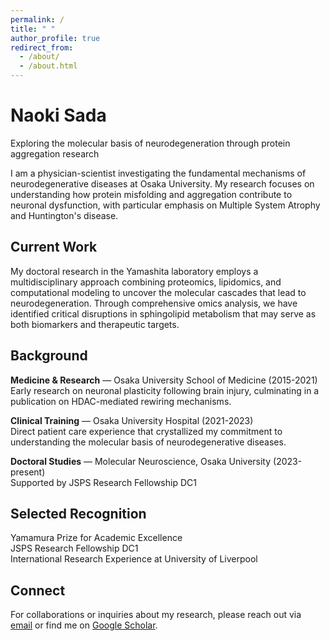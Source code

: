 ```yaml
---
permalink: /
title: " "
author_profile: true
redirect_from: 
  - /about/
  - /about.html
---
```


<div class="minimal-hero">
  <h1>Naoki Sada</h1>
  <p class="subtitle">Exploring the molecular basis of neurodegeneration through protein aggregation research</p>
</div>

I am a physician-scientist investigating the fundamental mechanisms of neurodegenerative diseases at Osaka University. My research focuses on understanding how protein misfolding and aggregation contribute to neuronal dysfunction, with particular emphasis on Multiple System Atrophy and Huntington's disease.

## Current Work

My doctoral research in the Yamashita laboratory employs a multidisciplinary approach combining proteomics, lipidomics, and computational modeling to uncover the molecular cascades that lead to neurodegeneration. Through comprehensive omics analysis, we have identified critical disruptions in sphingolipid metabolism that may serve as both biomarkers and therapeutic targets.

## Background

**Medicine & Research** — Osaka University School of Medicine (2015-2021)  
Early research on neuronal plasticity following brain injury, culminating in a publication on HDAC-mediated rewiring mechanisms.

**Clinical Training** — Osaka University Hospital (2021-2023)  
Direct patient care experience that crystallized my commitment to understanding the molecular basis of neurodegenerative diseases.

**Doctoral Studies** — Molecular Neuroscience, Osaka University (2023-present)  
Supported by JSPS Research Fellowship DC1

## Selected Recognition

Yamamura Prize for Academic Excellence  
JSPS Research Fellowship DC1  
International Research Experience at University of Liverpool

## Connect

For collaborations or inquiries about my research, please reach out via [email](mailto:naoki.s.sound.of.sil@gmail.com) or find me on [Google Scholar](https://scholar.google.com/citations?user=PwHtFqYAAAAJ&hl=ja).